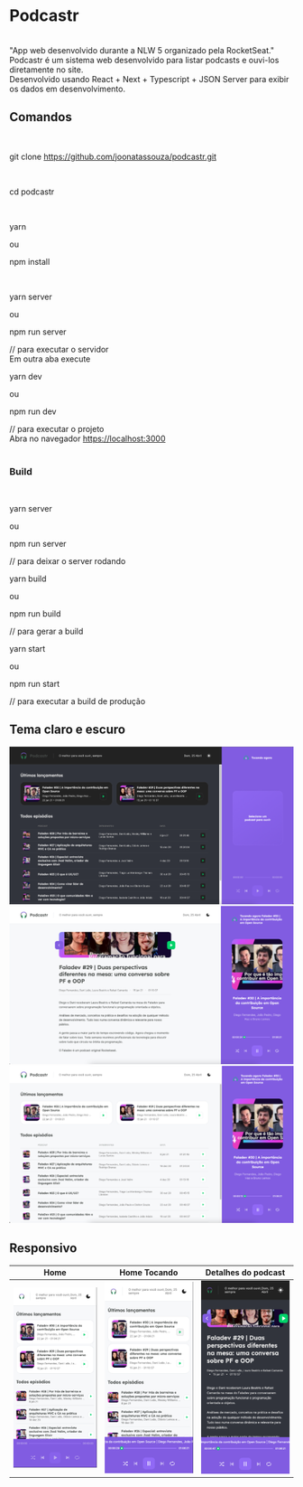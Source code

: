 # Podcastr

<br/>
"App web desenvolvido durante a NLW 5 organizado pela RocketSeat."
<br/>
Podcastr é um sistema web desenvolvido para listar podcasts e ouvi-los diretamente no site.
<br/>
Desenvolvido usando React + Next + Typescript + JSON Server para exibir os dados em desenvolvimento.
<br/>

## Comandos

<br/>

git clone https://github.com/joonatassouza/podcastr.git

<br/>

cd podcastr

<br/>

yarn

ou

npm install

<br/>

yarn server

ou

npm run server

// para executar o servidor
<br/>
Em outra aba execute
<br/>

yarn dev

ou

npm run dev

// para executar o projeto
<br/>
Abra no navegador [https://localhost:3000](https://localhost:3000)
<br/>
<br/>

### Build

<br/>

yarn server

ou

npm run server

// para deixar o server rodando
<br/>

yarn build

ou

npm run build

// para gerar a build
<br/>

yarn start

ou

npm run start

// para executar a build de produção

## Tema claro e escuro

<img src="web-home-dark.png" width="600">
<img src="web-detail-light.png" width="600">
<img src="web-home-playing-light.png" width="600">

## Responsivo

| Home                                          | Home Tocando                                          | Detalhes do podcast                            |
| --------------------------------------------- | ----------------------------------------------------- | ---------------------------------------------- |
| <img src="mobile-home-light.png" width="250"> | <img src="mobile-home-playing-light.png" width="250"> | <img src="mobile-detail-dark.png" width="250"> |
